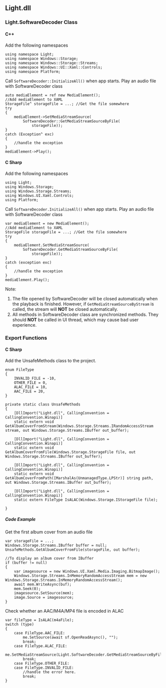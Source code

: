 ## Light.dll

### Light.SoftwareDecoder Class

#### C++

Add the following namespaces

    using namespace Light;
    using namespace Windows::Storage;
    using namespace Windows::Storage::Streams;
    using namespace Windows::UI::Xaml::Controls;
    using namespace Platform;

Call `SoftwareDecoder::InitializeAll()` when app starts. 
Play an audio file with SoftwareDecoder class
    
    auto mediaElement = ref new MediaElement();
    //Add mediaElement to XAML
    StorageFile^ storageFile = ...; //Get the file somewhere
    try
    {
        mediaElement->SetMediaStreamSource(
            SoftwareDecoder::GetMediaStreamSourceByFile(
                storageFile));
    }
    catch (Exception^ exc)
    {
        //handle the exception
    }
    mediaElement->Play();

#### C Sharp

Add the following namespaces

    using Light;
    using Windows.Storage;
    using Windows.Storage.Streams;
    using Windows.UI.Xaml.Controls;
    using Platform;

Call `SoftwareDecoder.InitializeAll()` when app starts. 
Play an audio file with SoftwareDecoder class

    var mediaElement = new MediaElement();
    //Add mediaElement to XAML
    StorageFile storageFile = ...; //Get the file somewhere
    try
    {
        mediaElement.SetMediaStreamSource(
            SoftwareDecoder.GetMediaStreamSourceByFile(
                storageFile));
    }
    catch (exception exc)
    {
        //handle the exception
    }
    mediaElement.Play();

Note:  
1. The file opened by SoftwareDecoder will be closed automatically when the playback is finished. However, if `GetMediaStreamSourceByStream` is called, the stream will **NOT** be closed automatically.  
2. All methods in SoftwareDecoder class are synchronized methods. They should **NOT** be called in UI thread, which may cause bad user experience.

### Export Functions

#### C Sharp

Add the UnsafeMethods class to the project.

    enum FileType
    {
        INVALID_FILE = -10,
        OTHER_FILE = 0,
        ALAC_FILE = 10,
        AAC_FILE = 20,
    }
    
    private static class UnsafeMethods
    {
        [DllImport("Light.dll", CallingConvention = CallingConvention.Winapi)]
        static extern void GetAlbumCoverFromStream(Windows.Storage.Streams.IRandomAccessStream stream, out Windows.Storage.Streams.IBuffer out_buffer);
        
        [DllImport("Light.dll", CallingConvention = CallingConvention.Winapi)]
        static extern void GetAlbumCoverFromFile(Windows.Storage.StorageFile file, out Windows.Storage.Streams.IBuffer out_buffer);
        
        [DllImport("Light.dll", CallingConvention = CallingConvention.Winapi)]
        static extern void GetAlbumCoverFromPath([MarshalAs(UnmanagedType.LPStr)] string path, out Windows.Storage.Streams.IBuffer out_buffer);
        
        [DllImport("Light.dll", CallingConvention = CallingConvention.Winapi)]
        static extern FileType IsALAC(Windows.Storage.IStorageFile file);

    }
    
##### Code Example

Get the first album cover from an audio file

    var storageFile = ...;
    Windows.Storage.Streams.IBuffer buffer = null;
    UnsafeMethods.GetAlbumCoverFromFile(storageFile, out buffer);
    
    //To display an album cover from IBuffer
    if (buffer != null)
    {
        var imagesource = new Windows.UI.Xaml.Media.Imaging.BitmapImage();
        Windows.Storage.Streams.InMemoryRandomAccessStream mem = new Windows.Storage.Streams.InMemoryRandomAccessStream();
        await mem.WriteAsync(buf);
        mem.Seek(0);
        imagesource.SetSource(mem);
        image.Source = imagesource;
    }
    
Check whether an AAC/M4A/MP4 file is encoded in ALAC

    var fileType = IsALAC(m4aFile);
    switch (type)
    {
        case FileType.AAC_FILE:
            me.SetSource(await sf.OpenReadAsync(), "");
            break;
        case FileType.ALAC_FILE:
            me.SetMediaStreamSource(Light.SoftwareDecoder.GetMediaStreamSourceByFile(sf));
            break;
        case FileType.OTHER_FILE:
        case FileType.INVALID_FILE:
            //handle the error here.
            break;
    }